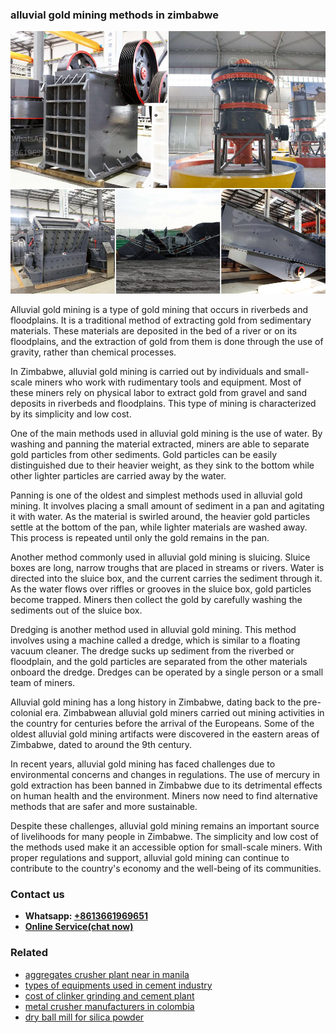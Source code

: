 <h3>alluvial gold mining methods in zimbabwe</h3><img src='1708309111.jpg' alt=''><p>Alluvial gold mining is a type of gold mining that occurs in riverbeds and floodplains. It is a traditional method of extracting gold from sedimentary materials. These materials are deposited in the bed of a river or on its floodplains, and the extraction of gold from them is done through the use of gravity, rather than chemical processes.</p><p>In Zimbabwe, alluvial gold mining is carried out by individuals and small-scale miners who work with rudimentary tools and equipment. Most of these miners rely on physical labor to extract gold from gravel and sand deposits in riverbeds and floodplains. This type of mining is characterized by its simplicity and low cost.</p><p>One of the main methods used in alluvial gold mining is the use of water. By washing and panning the material extracted, miners are able to separate gold particles from other sediments. Gold particles can be easily distinguished due to their heavier weight, as they sink to the bottom while other lighter particles are carried away by the water.</p><p>Panning is one of the oldest and simplest methods used in alluvial gold mining. It involves placing a small amount of sediment in a pan and agitating it with water. As the material is swirled around, the heavier gold particles settle at the bottom of the pan, while lighter materials are washed away. This process is repeated until only the gold remains in the pan.</p><p>Another method commonly used in alluvial gold mining is sluicing. Sluice boxes are long, narrow troughs that are placed in streams or rivers. Water is directed into the sluice box, and the current carries the sediment through it. As the water flows over riffles or grooves in the sluice box, gold particles become trapped. Miners then collect the gold by carefully washing the sediments out of the sluice box.</p><p>Dredging is another method used in alluvial gold mining. This method involves using a machine called a dredge, which is similar to a floating vacuum cleaner. The dredge sucks up sediment from the riverbed or floodplain, and the gold particles are separated from the other materials onboard the dredge. Dredges can be operated by a single person or a small team of miners.</p><p>Alluvial gold mining has a long history in Zimbabwe, dating back to the pre-colonial era. Zimbabwean alluvial gold miners carried out mining activities in the country for centuries before the arrival of the Europeans. Some of the oldest alluvial gold mining artifacts were discovered in the eastern areas of Zimbabwe, dated to around the 9th century.</p><p>In recent years, alluvial gold mining has faced challenges due to environmental concerns and changes in regulations. The use of mercury in gold extraction has been banned in Zimbabwe due to its detrimental effects on human health and the environment. Miners now need to find alternative methods that are safer and more sustainable.</p><p>Despite these challenges, alluvial gold mining remains an important source of livelihoods for many people in Zimbabwe. The simplicity and low cost of the methods used make it an accessible option for small-scale miners. With proper regulations and support, alluvial gold mining can continue to contribute to the country's economy and the well-being of its communities.</p><h3>Contact us</h3><ul><li><strong>Whatsapp:&nbsp;<a href="https://wa.me/8613661969651">+8613661969651</a></strong></li><li><a href="https://swt.shibang-china.com/?git&amp;zhl&amp;alluvial gold mining methods in zimbabwe"><strong>Online Service(chat now)</strong></a></li></ul><h3>Related</h3><ul><li><a href='aggregates crusher plant near in manila.md'>aggregates crusher plant near in manila</a></li><li><a href='types of equipments used in cement industry.md'>types of equipments used in cement industry</a></li><li><a href='cost of clinker grinding and cement plant.md'>cost of clinker grinding and cement plant</a></li><li><a href='metal crusher manufacturers in colombia.md'>metal crusher manufacturers in colombia</a></li><li><a href='dry ball mill for silica powder.md'>dry ball mill for silica powder</a></li></ul>